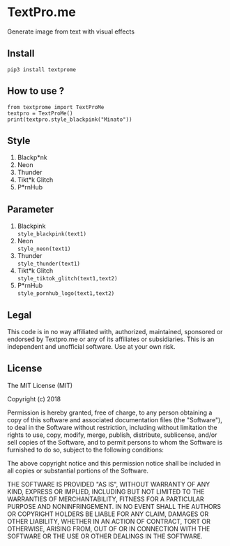 # TextPro.me
Generate image from text with visual effects

## Install
`pip3 install textprome`

## How to use ?
```
from textprome import TextProMe
textpro = TextProMe()
print(textpro.style_blackpink("Minato"))
```

## Style
1. Blackp\*nk
2. Neon
3. Thunder
4. Tikt\*k Glitch
5. P\*rnHub 

## Parameter
1. Blackpink <br>
  `style_blackpink(text1)`
2. Neon <br>
  `style_neon(text1)`
3. Thunder <br>
  `style_thunder(text1)`
4. Tikt\*k Glitch <br>
  `style_tiktok_glitch(text1,text2)`
5. P\*rnHub <br>
  `style_pornhub_logo(text1,text2)`


## Legal
This code is in no way affiliated with, authorized, maintained, sponsored or endorsed by Textpro.me or any of its
affiliates or subsidiaries. This is an independent and unofficial software. Use at your own risk.

## License

The MIT License (MIT)

Copyright (c) 2018

Permission is hereby granted, free of charge, to any person obtaining a copy
of this software and associated documentation files (the "Software"), to deal
in the Software without restriction, including without limitation the rights
to use, copy, modify, merge, publish, distribute, sublicense, and/or sell
copies of the Software, and to permit persons to whom the Software is
furnished to do so, subject to the following conditions:

The above copyright notice and this permission notice shall be included in
all copies or substantial portions of the Software.

THE SOFTWARE IS PROVIDED "AS IS", WITHOUT WARRANTY OF ANY KIND, EXPRESS OR
IMPLIED, INCLUDING BUT NOT LIMITED TO THE WARRANTIES OF MERCHANTABILITY,
FITNESS FOR A PARTICULAR PURPOSE AND NONINFRINGEMENT.  IN NO EVENT SHALL THE
AUTHORS OR COPYRIGHT HOLDERS BE LIABLE FOR ANY CLAIM, DAMAGES OR OTHER
LIABILITY, WHETHER IN AN ACTION OF CONTRACT, TORT OR OTHERWISE, ARISING FROM,
OUT OF OR IN CONNECTION WITH THE SOFTWARE OR THE USE OR OTHER DEALINGS IN
THE SOFTWARE.
